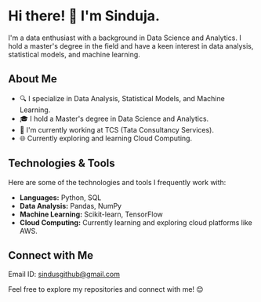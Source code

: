 # Hi there! 👋 I'm Sinduja.

I'm a data enthusiast with a background in Data Science and Analytics. I hold a master's degree in the field and have a keen interest in data analysis, statistical models, and machine learning.

## About Me

- 🔍 I specialize in Data Analysis, Statistical Models, and Machine Learning.
- 🎓 I hold a Master's degree in Data Science and Analytics.
- 💼 I'm currently working at TCS (Tata Consultancy Services).
- 🌐 Currently exploring and learning Cloud Computing.

## Technologies & Tools

Here are some of the technologies and tools I frequently work with:

- **Languages:** Python, SQL
- **Data Analysis:** Pandas, NumPy
- **Machine Learning:** Scikit-learn, TensorFlow
- **Cloud Computing:** Currently learning and exploring cloud platforms like AWS.

## Connect with Me

Email ID: sindusgithub@gmail.com

Feel free to explore my repositories and connect with me! 😊
